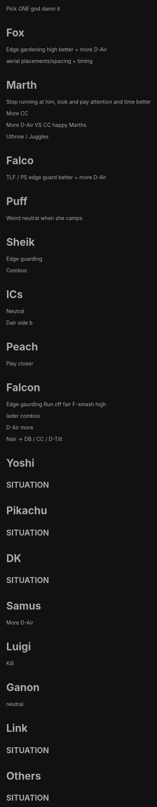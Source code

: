 Pick *ONE* god damn it

# Fox

Edge gardening high better + more D-Air

aerial placements/spacing + timing

# Marth

Stop running at him, look and pay attention and time better

More CC

More D-Air VS CC happy Marths

Uthrow / Juggles

# Falco

TLF / PS
edge guard better + more D-Air

# Puff

Weird neutral when she camps

# Sheik

Edge guarding

Combos

# ICs

Neutral

Dair side b

# Peach

Play closer

# Falcon

Edge gaurding
Run off fair
F-smash high

lader combos

D-Air more

Nair -> DB / CC / D-Tilt

# Yoshi

## SITUATION

# Pikachu

## SITUATION

# DK

## SITUATION

# Samus

More D-Air

# Luigi

Kill

# Ganon

neutral

# Link

## SITUATION

# Others

## SITUATION
<style>*, body, html{
	--text-color-fg: #AAAAAA;
	--text-color-bg: #111111;
	color: var(--text-color-fg);
	background-color: var(--text-color-bg);
}</style>